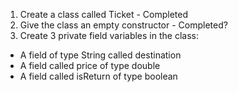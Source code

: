1. Create a class called Ticket - Completed
2. Give the class an empty constructor - Completed?
3. Create 3 private field variables in the class:  
- A field of type String called destination
- A field called price of type double
- A field called isReturn of type boolean
